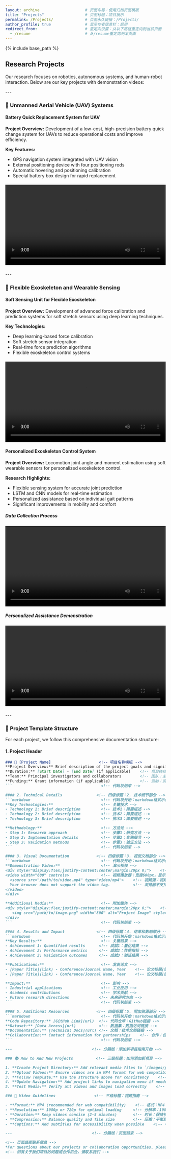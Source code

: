 ```yaml
---
layout: archive                    # 页面布局：使用归档页面模板
title: "Projects"                  # 页面标题：项目展示
permalink: /Projects/              # 页面永久链接：/Projects/
author_profile: true               # 显示作者信息栏：启用
redirect_from:                     # 重定向设置：从以下路径重定向到当前页面
  - /resume                        # 从/resume重定向到本页面
---
```


{% include base_path %}            <!-- 包含基础路径配置 -->

## Research Projects                <!-- 二级标题：研究项目 -->

<!-- 研究方向介绍段落 -->
Our research focuses on robotics, autonomous systems, and human-robot interaction. Below are our key projects with demonstration videos:
<!-- 我们的研究专注于机器人技术、自主系统和人机交互。以下是我们的关键项目及演示视频： -->

---                                   <!-- 分隔线：项目内容开始 -->

### 🚁 Unmanned Aerial Vehicle (UAV) Systems    <!-- 三级标题：无人机系统项目 -->

#### Battery Quick Replacement System for UAV    <!-- 四级标题：无人机电池快速更换系统 -->
**Project Overview:** Development of a low-cost, high-precision battery quick change system for UAVs to reduce operational costs and improve efficiency.
<!-- 项目概述：开发低成本、高精度的无人机电池快速更换系统，以降低运营成本并提高效率 -->

**Key Features:**                               <!-- 关键特性列表 -->
- GPS navigation system integrated with UAV vision    <!-- GPS导航系统与无人机视觉集成 -->
- External positioning device with four positioning rods    <!-- 带有四个定位杆的外部定位装置 -->
- Automatic hovering and positioning calibration    <!-- 自动悬停和位置校准 -->
- Special battery box design for rapid replacement    <!-- 用于快速更换的特殊电池盒设计 -->

<!-- 视频容器：居中显示，上下边距20px -->
<div style="display:flex;justify-content:center;margin:20px 0;">
<video width="600" controls>           <!-- 视频播放器：宽度600px，显示控制条 -->
  <source src="/images/video/fastlio.mp4" type="video/mp4">    <!-- 视频源：UAV项目演示视频 -->
  Your browser does not support the video tag.    <!-- 浏览器不支持视频时的提示信息 -->
</video>
</div>

---                                   <!-- 分隔线：项目间分隔 -->

### 🦾 Flexible Exoskeleton and Wearable Sensing    <!-- 三级标题：柔性外骨骼和可穿戴传感项目 -->

#### Soft Sensing Unit for Flexible Exoskeleton    <!-- 四级标题：柔性外骨骼的软传感单元 -->
**Project Overview:** Development of advanced force calibration and prediction systems for soft stretch sensors using deep learning techniques.
<!-- 项目概述：使用深度学习技术开发先进的软拉伸传感器力校准和预测系统 -->

**Key Technologies:**                              <!-- 关键技术列表 -->
- Deep learning-based force calibration           <!-- 基于深度学习的力校准 -->
- Soft stretch sensor integration                 <!-- 软拉伸传感器集成 -->
- Real-time force prediction algorithms           <!-- 实时力预测算法 -->
- Flexible exoskeleton control systems           <!-- 柔性外骨骼控制系统 -->

<!-- 视频容器：DOCS项目演示视频 -->
<div style="display:flex;justify-content:center;margin:20px 0;">
<video width="600" controls>           <!-- 视频播放器：宽度600px，显示控制条 -->
  <source src="/images/publications/DOCS/DOCS.mp4" type="video/mp4">    <!-- 视频源：DOCS项目演示视频 -->
  Your browser does not support the video tag.    <!-- 浏览器不支持视频时的提示信息 -->
</video>
</div>

#### Personalized Exoskeleton Control System      <!-- 四级标题：个性化外骨骼控制系统 -->
**Project Overview:** Locomotion joint angle and moment estimation using soft wearable sensors for personalized exoskeleton control.
<!-- 项目概述：使用软可穿戴传感器进行运动关节角度和力矩估计，用于个性化外骨骼控制 -->

**Research Highlights:**                          <!-- 研究亮点列表 -->
- Flexible sensing system for accurate joint prediction    <!-- 用于精确关节预测的柔性传感系统 -->
- LSTM and CNN models for real-time estimation    <!-- 用于实时估计的LSTM和CNN模型 -->
- Personalized assistance based on individual gait patterns    <!-- 基于个体步态模式的个性化辅助 -->
- Significant improvements in mobility and comfort    <!-- 在移动性和舒适性方面的显著改善 -->

##### Data Collection Process              <!-- 五级标题：数据收集过程 -->
<!-- 视频容器：数据收集过程演示 -->
<div style="display:flex;justify-content:center;margin:20px 0;">
<video width="600" controls>           <!-- 视频播放器：宽度600px，显示控制条 -->
  <source src="/images/publications/TNSRE/Data_collection_LOCO.mp4" type="video/mp4">    <!-- 视频源：数据收集过程视频 -->
  Your browser does not support the video tag.    <!-- 浏览器不支持视频时的提示信息 -->
</video>
</div>

##### Personalized Assistance Demonstration    <!-- 五级标题：个性化辅助演示 -->
<!-- 视频容器：个性化辅助演示 -->
<div style="display:flex;justify-content:center;margin:20px 0;">
<video width="600" controls>           <!-- 视频播放器：宽度600px，显示控制条 -->
  <source src="/images/publications/TNSRE/Personalized.mp4" type="video/mp4">    <!-- 视频源：个性化辅助演示视频 -->
  Your browser does not support the video tag.    <!-- 浏览器不支持视频时的提示信息 -->
</video>
</div>

---                                   <!-- 分隔线：模板结构开始 -->

### 🎯 Project Template Structure          <!-- 三级标题：项目模板结构 -->

<!-- 模板说明段落 -->
For each project, we follow this comprehensive documentation structure:
<!-- 对于每个项目，我们遵循以下综合文档结构： -->

#### 1. Project Header                     <!-- 四级标题：1. 项目标题部分 -->
```markdown                               <!-- 代码块开始：markdown格式示例 -->
### 🔬 [Project Name]                     <!-- 项目名称模板 -->
**Project Overview:** Brief description of the project goals and significance    <!-- 项目概述：项目目标和意义的简要描述 -->
**Duration:** [Start Date] - [End Date] (if applicable)    <!-- 项目持续时间：开始日期-结束日期（如适用） -->
**Team:** Principal investigators and collaborators        <!-- 团队：主要研究人员和合作者 -->
**Funding:** Grant information (if applicable)             <!-- 资助：资助信息（如适用） -->
```                                       <!-- 代码块结束 -->

#### 2. Technical Details               <!-- 四级标题：2. 技术细节部分 -->
```markdown                               <!-- 代码块开始：markdown格式示例 -->
**Key Technologies:**                     <!-- 关键技术 -->
- Technology 1: Brief description         <!-- 技术1：简要描述 -->
- Technology 2: Brief description         <!-- 技术2：简要描述 -->
- Technology 3: Brief description         <!-- 技术3：简要描述 -->

**Methodology:**                          <!-- 方法论 -->
- Step 1: Research approach               <!-- 步骤1：研究方法 -->
- Step 2: Implementation details          <!-- 步骤2：实施细节 -->
- Step 3: Validation methods              <!-- 步骤3：验证方法 -->
```                                       <!-- 代码块结束 -->

#### 3. Visual Documentation            <!-- 四级标题：3. 视觉文档部分 -->
```markdown                               <!-- 代码块开始：markdown格式示例 -->
**Demonstration Video:**                  <!-- 演示视频 -->
<div style="display:flex;justify-content:center;margin:20px 0;">    <!-- 视频容器：居中显示，上下边距20px -->
<video width="600" controls>              <!-- 视频播放器：宽度600px，显示控制条 -->
  <source src="/path/to/video.mp4" type="video/mp4">    <!-- 视频源：视频文件路径 -->
  Your browser does not support the video tag.          <!-- 浏览器不支持视频时的提示信息 -->
</video>
</div>

**Additional Media:**                     <!-- 附加媒体 -->
<div style="display:flex;justify-content:center;margin:20px 0;">    <!-- 图片容器：居中显示，上下边距20px -->
   <img src="/path/to/image.png" width="800" alt="Project Image" style="margin:auto;">    <!-- 图片：宽度800px，自动居中 -->
</div>
```                                       <!-- 代码块结束 -->

#### 4. Results and Impact              <!-- 四级标题：4. 结果和影响部分 -->
```markdown                               <!-- 代码块开始：markdown格式示例 -->
**Key Results:**                          <!-- 关键结果 -->
- Achievement 1: Quantified results      <!-- 成就1：量化结果 -->
- Achievement 2: Performance metrics     <!-- 成就2：性能指标 -->
- Achievement 3: Validation outcomes     <!-- 成就3：验证结果 -->

**Publications:**                         <!-- 发表论文 -->
- [Paper Title](link) - Conference/Journal Name, Year    <!-- 论文标题(链接) - 会议/期刊名称，年份 -->
- [Paper Title](link) - Conference/Journal Name, Year    <!-- 论文标题(链接) - 会议/期刊名称，年份 -->

**Impact:**                               <!-- 影响 -->
- Industrial applications                 <!-- 工业应用 -->
- Academic contributions                  <!-- 学术贡献 -->
- Future research directions             <!-- 未来研究方向 -->
```                                       <!-- 代码块结束 -->

#### 5. Additional Resources            <!-- 四级标题：5. 附加资源部分 -->
```markdown                               <!-- 代码块开始：markdown格式示例 -->
**Code Repository:** [GitHub Link](url)  <!-- 代码仓库：GitHub链接 -->
**Dataset:** [Data Access](url)          <!-- 数据集：数据访问链接 -->
**Documentation:** [Technical Docs](url) <!-- 文档：技术文档链接 -->
**Collaboration:** Contact information for partnerships    <!-- 合作：合作伙伴关系联系信息 -->
```                                       <!-- 代码块结束 -->

---                                   <!-- 分隔线：添加新项目指南开始 -->

### 📚 How to Add New Projects          <!-- 三级标题：如何添加新项目 -->

1. **Create Project Directory:** Add relevant media files to `/images/projects/[project-name]/`    <!-- 1. 创建项目目录：将相关媒体文件添加到指定路径 -->
2. **Upload Videos:** Ensure videos are in MP4 format for web compatibility    <!-- 2. 上传视频：确保视频为MP4格式以保证网页兼容性 -->
3. **Follow Template:** Use the structure above for consistency    <!-- 3. 遵循模板：使用上述结构保持一致性 -->
4. **Update Navigation:** Add project links to navigation menu if needed    <!-- 4. 更新导航：如需要，将项目链接添加到导航菜单 -->
5. **Test Media:** Verify all videos and images load correctly    <!-- 5. 测试媒体：验证所有视频和图片能正确加载 -->

### 🔧 Video Guidelines                 <!-- 三级标题：视频指南 -->

- **Format:** MP4 (recommended for web compatibility)    <!-- 格式：MP4（推荐用于网页兼容性） -->
- **Resolution:** 1080p or 720p for optimal loading     <!-- 分辨率：1080p或720p以获得最佳加载效果 -->
- **Duration:** Keep videos concise (2-5 minutes)       <!-- 时长：保持视频简洁（2-5分钟） -->
- **Compression:** Balance quality and file size        <!-- 压缩：平衡质量和文件大小 -->
- **Captions:** Add subtitles for accessibility when possible    <!-- 字幕：在可能的情况下添加字幕以提高可访问性 -->

---                                   <!-- 分隔线：页面结束 -->

<!-- 页面底部联系信息 -->
*For questions about our projects or collaboration opportunities, please [contact us](/contact/).*
<!-- 如有关于我们项目的问题或合作机会，请联系我们 -->